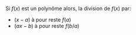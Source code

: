 Si $f(x)$ est un polynôme alors, la division de $f(x)$ par:
- $(x-a)$ à pour reste $f(a)$
- $(ax-b)$ à pour reste $f(b/a)$